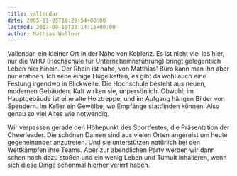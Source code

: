 ```yaml
---
title: vallendar
date: 2005-11-05T18:29:54+00:00
lastmod: 2017-09-19T23:14:15+00:00
author: Mathias Wellner
---
```

Vallendar, ein kleiner Ort in der Nähe von Koblenz. Es ist nicht viel los hier, nur die WHU (Hochschule für Unternehemnsführung) bringt gelegentlich Leben hier hinein. Der Rhein ist nahe, von Matthias' Büro kann man ihn aber nur erahnen. Ich sehe einige Hügelketten, es gibt da wohl auch eine Festung irgendwo in Blickweite. Die Hochschule besteht aus neuen, modernen Gebäuden. Kalt wirken sie, unpersönlich. Obwohl, im Hauptgebäude ist eine alte Holztreppe, und im Aufgang hängen Bilder von Spendern. Im Keller ein Gewölbe, wo Empfänge stattfinden können. Also genau so viel Altes wie notwendig. 

Wir verpassen gerade den Höhepunkt des Sportfestes, die Präsentation der Cheerleader. Die schönen Damen sind aus vielen Orten angereist um heute gegeneinander anzutreten. Und sie unterstützen natürlich bei den Wettkämpfen ihre Teams. Aber zur abendlichen Party werden wir dann schon noch dazu stoßen und ein wenig Leben und Tumult inhalieren, wenn sich diese Dinge schonmal hierher verirrt haben.